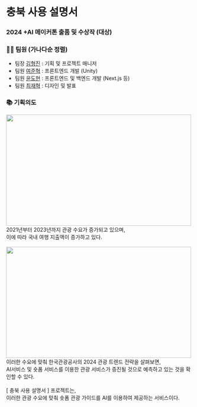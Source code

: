 # 충북 사용 설명서
### 2024 +AI 메이커톤 출품 및 수상작 (대상)

### 🙋‍♂️ 팀원 (가나다순 정렬)
- 팀장 <a href="https://github.com/doubleyou77">김형진</a> : 기획 및 프로젝트 매니저
- 팀원 <a href="https://github.com/Sennyru">여준혁</a> : 프론트엔드 개발 (Unity)
- 팀원 <a href="https://github.com/iam-green">윤도현</a> : 프론트엔드 및 백엔드 개발 (Next.js 등)
- 팀원 <a href="https://github.com/jaehyeok3017">최재혁</a> : 디자인 및 발표

### 📚 기획의도
<img src="https://cdn.discordapp.com/attachments/1275781668304719974/1280792538554306582/image.png?ex=66d95e81&is=66d80d01&hm=87e4775eab18fe45a18c4c6cdb67d12dbe6d4907559dd684b43f5017c3d07728&" width="500" height="300">
2021년부터 2023년까지 관광 수요가 증가되고 있으며,<br> 이에 따라 국내 여행 지출액이 증가하고 있다.<br><br>

<img src="https://cdn.discordapp.com/attachments/1275781668304719974/1280792517566005330/image.png?ex=66d95e7c&is=66d80cfc&hm=2153bb7e2a4253d0209348ec59a4473abd25326bee509ec68b59feefdb6bfe0a&" width="500" height="300">
이러한 수요에 맞춰 한국관광공사의 2024 관광 트렌드 전략을 살펴보면,<br> AI서비스 및 숏폼 서비스를 이용한 관광 서비스가 증진될 것으로 예측하고 있는 것을 확인할 수 있다. <br><br>
[ 충북 사용 설명서 ] 프로젝트는, <br>이러한 관광 수요에 맞춰 숏폼 관광 가이드를 AI를 이용하여 제공하는 서비스이다.
